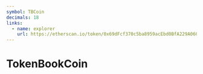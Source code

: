 ```yaml
---
symbol: TBCoin
decimals: 18
links:
  - name: explorer
    url: https://etherscan.io/token/0x69dFcf370c5ba8959acEbd0BfA229A0608961a6d
---
```


# TokenBookCoin
